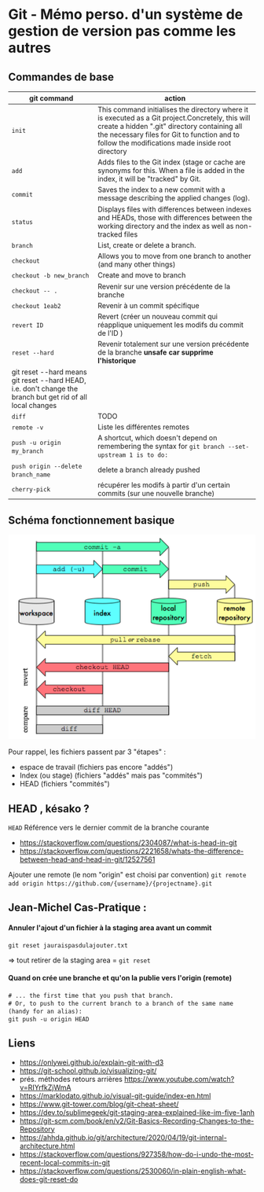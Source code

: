 # Git - Mémo perso. d'un système de gestion de version pas comme les autres

## Commandes de base 

|git command|action|
|-----------------------------|--------------|
|`init`|This command initialises the directory where it is executed as a Git project.Concretely, this will create a hidden ".git" directory containing all the necessary files for Git to function and to follow the modifications made inside root directory|
|`add`|Adds files to the Git index (stage or cache are synonyms for this. When a file is added in the index, it will be "tracked" by Git.|
|`commit`| Saves the index to a new commit with a message describing the applied changes (log).|
|`status`|Displays files with differences between indexes and HEADs, those with differences between the working directory and the index as well as non-tracked files|
|`branch`|List, create or delete a branch.|
|`checkout` |Allows you to move from one branch to another (and many other things)|
|`checkout -b new_branch`   | Create and move to branch|
| `checkout -- .` | Revenir sur une version précédente de la branche|
|`checkout 1eab2` | Revenir à un commit spécifique|
|`revert ID`| Revert (créer un nouveau commit qui réapplique uniquement les modifs du commit de l'ID )|
|`reset --hard` | Revenir totalement sur une version précédente de la branche **unsafe car supprime l'historique** 
git reset --hard means git reset --hard HEAD, i.e. don't change the branch but get rid of all local changes |
|`diff`|TODO|
|`remote -v`| Liste les différentes remotes|
|`push -u origin my_branch`|A shortcut, which doesn't depend on remembering the syntax for `git branch --set-upstream 1 is to do:`
|`push origin --delete branch_name`| delete a branch already pushed|
|`cherry-pick`| récupérer les modifs à partir d'un certain commits (sur une nouvelle branche)|

## Schéma fonctionnement basique

![Git](git_workflow.png)

Pour rappel, les fichiers passent par 3 "étapes" :

- espace de travail (fichiers pas encore "addés")
- Index (ou stage) (fichiers "addés" mais pas "commités")
- HEAD (fichiers "commités")

## HEAD , késako ?
`HEAD`
Référence vers le dernier commit de la branche courante

* https://stackoverflow.com/questions/2304087/what-is-head-in-git
* https://stackoverflow.com/questions/2221658/whats-the-difference-between-head-and-head-in-git/12527561


Ajouter une remote (le nom "origin" est choisi par convention)
`git remote add origin https://github.com/{username}/{projectname}.git`


## Jean-Michel Cas-Pratique : 

#### Annuler l'ajout d'un fichier à la staging area avant un commit
```
git reset jauraispasdulajouter.txt 
```
=> tout retirer de la staging area = `git reset`

#### Quand on crée une branche et qu'on la publie vers l'origin (remote)


```
# ... the first time that you push that branch. 
# Or, to push to the current branch to a branch of the same name (handy for an alias):
git push -u origin HEAD
```

## Liens
* https://onlywei.github.io/explain-git-with-d3
* https://git-school.github.io/visualizing-git/
* prés. méthodes retours arrières https://www.youtube.com/watch?v=RIYrfkZjWmA
* https://marklodato.github.io/visual-git-guide/index-en.html
* https://www.git-tower.com/blog/git-cheat-sheet/
* https://dev.to/sublimegeek/git-staging-area-explained-like-im-five-1anh
* https://git-scm.com/book/en/v2/Git-Basics-Recording-Changes-to-the-Repository
* https://ahhda.github.io/git/architecture/2020/04/19/git-internal-architecture.html
* https://stackoverflow.com/questions/927358/how-do-i-undo-the-most-recent-local-commits-in-git
* https://stackoverflow.com/questions/2530060/in-plain-english-what-does-git-reset-do
